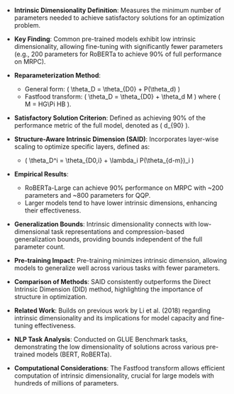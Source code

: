 - **Intrinsic Dimensionality Definition**: Measures the minimum number of parameters needed to achieve satisfactory solutions for an optimization problem. 

- **Key Finding**: Common pre-trained models exhibit low intrinsic dimensionality, allowing fine-tuning with significantly fewer parameters (e.g., 200 parameters for RoBERTa to achieve 90% of full performance on MRPC).

- **Reparameterization Method**: 
  - General form: \( \theta_D = \theta_{D0} + P(\theta_d) \)
  - Fastfood transform: \( \theta_D = \theta_{D0} + \theta_d M \) where \( M = HG\Pi HB \).

- **Satisfactory Solution Criterion**: Defined as achieving 90% of the performance metric of the full model, denoted as \( d_{90} \).

- **Structure-Aware Intrinsic Dimension (SAID)**: Incorporates layer-wise scaling to optimize specific layers, defined as:
  - \( \theta_D^i = \theta_{D0,i} + \lambda_i P(\theta_{d-m})_i \)

- **Empirical Results**: 
  - RoBERTa-Large can achieve 90% performance on MRPC with ~200 parameters and ~800 parameters for QQP.
  - Larger models tend to have lower intrinsic dimensions, enhancing their effectiveness.

- **Generalization Bounds**: Intrinsic dimensionality connects with low-dimensional task representations and compression-based generalization bounds, providing bounds independent of the full parameter count.

- **Pre-training Impact**: Pre-training minimizes intrinsic dimension, allowing models to generalize well across various tasks with fewer parameters.

- **Comparison of Methods**: SAID consistently outperforms the Direct Intrinsic Dimension (DID) method, highlighting the importance of structure in optimization.

- **Related Work**: Builds on previous work by Li et al. (2018) regarding intrinsic dimensionality and its implications for model capacity and fine-tuning effectiveness.

- **NLP Task Analysis**: Conducted on GLUE Benchmark tasks, demonstrating the low dimensionality of solutions across various pre-trained models (BERT, RoBERTa).

- **Computational Considerations**: The Fastfood transform allows efficient computation of intrinsic dimensionality, crucial for large models with hundreds of millions of parameters.
